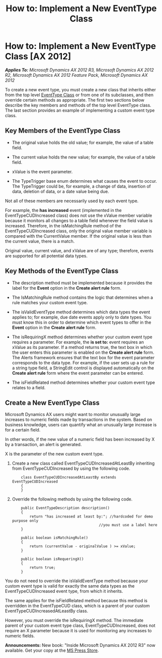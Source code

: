 ﻿---
title: 'How to: Implement a New EventType Class'
TOCTitle: 'How to: Implement a New EventType Class'
ms:assetid: 52b5134a-eafc-494f-963e-38e88e173859
ms:mtpsurl: https://msdn.microsoft.com/en-us/library/Aa639867(v=AX.60)
ms:contentKeyID: 35244321
ms.date: 05/18/2015
mtps_version: v=AX.60
---

# How to: Implement a New EventType Class [AX 2012]


_**Applies To:** Microsoft Dynamics AX 2012 R3, Microsoft Dynamics AX 2012 R2, Microsoft Dynamics AX 2012 Feature Pack, Microsoft Dynamics AX 2012_

To create a new event type, you must create a new class that inherits either from the top level [EventType Class](https://msdn.microsoft.com/en-us/library/gg745137\(v=ax.60\)) or from one of its subclasses, and then override certain methods as appropriate. The first two sections below describe the key members and methods of the top level EventType class. The last section provides an example of implementing a custom event type class.

## Key Members of the EventType Class

  - The original value holds the old value; for example, the value of a table field.

  - The current value holds the new value; for example, the value of a table field.

  - xValue is the event parameter.

  - The TypeTrigger base enum determines what causes the event to occur. The TypeTrigger could be, for example, a change of data, insertion of data, deletion of data, or a date value being due.

Not all of these members are necessarily used by each event type.

For example, the **has increased** event (implemented in the EventTypeCUDIncreased class) does not use the xValue member variable because it monitors all changes to a table field whenever the field value is increased. Therefore, in the isMatchingRule method of the EventTypeCUDIncreased class, only the original value member variable is compared with the CurrentValue member. If the original value is less than the current value, there is a match.

Original value, current value, and xValue are of any type; therefore, events are supported for all potential data types.

## Key Methods of the EventType Class

  - The description method must be implemented because it provides the label for the **Event** option in the **Create alert rule** form.

  - The IsMatchingRule method contains the logic that determines when a rule matches your custom event type.

  - The isValidEventType method determines which data types the event applies to; for example, due date events apply only to date types. You must know this in order to determine which event types to offer in the **Event** option in the **Create alert rule** form.

  - The isRequiringX method determines whether your custom event type requires a parameter. For example, the **is set to:** event requires an xValue as its parameter. If a method returns true, the text box in which the user enters this parameter is enabled on the **Create alert rule** form. The Alerts framework ensures that the text box for the event parameter corresponds to the data type. For example, if the user sets up a rule for a string type field, a StringEdit control is displayed automatically on the **Create alert rule** form where the event parameter can be entered.

  - The isFieldRelated method determines whether your custom event type relates to a field.

## Create a New EventType Class

Microsoft Dynamics AX users might want to monitor unusually large increases to numeric fields made by transactions in the system. Based on business knowledge, users can quantify what an unusually large increase is for a certain field.

In other words, if the new value of a numeric field has been increased by X by a transaction, an alert is generated.

X is the parameter of the new custom event type.

1.  Create a new class called EventTypeCUDIncreasedAtLeastBy inheriting from EventTypeCUDIncreased by using the following code.
    ```X++  
        class EventTypeCUDIncreasedAtLeastBy extends EventTypeCUDIncreased
        {
        }
    ```
2.  Override the following methods by using the following code.
    ```X++  
        public EventTypeDescription description()
        {
            return "has increased at least by:"; //hardcoded for demo purpose only
                                            //you must use a label here
        }
        
        public boolean isMatchingRule()
        {
            return (currentValue - originalValue ) >= xValue;
        }
        
        public boolean isRequeringX()
        {
            return true;
        }
    ```
You do not need to override the isValidEventType method because your custom event type is valid for exactly the same data types as the EventTypeCUDIncreased event type, from which it inherits.

The same applies for the isFieldRelated method because this method is overridden in the EventTypeCUD class, which is a parent of your custom EventTypeCUDIncreasedAtLeastBy class.

However, you must override the isRequiringX method. The immediate parent of your custom event type class, EventTypeCUDIncreased, does not require an X parameter because it is used for monitoring any increases to numeric fields.

  
**Announcements:** New book: "Inside Microsoft Dynamics AX 2012 R3" now available. Get your copy at the [MS Press Store](https://www.microsoftpressstore.com/store/inside-microsoft-dynamics-ax-2012-r3-9780735685109).

